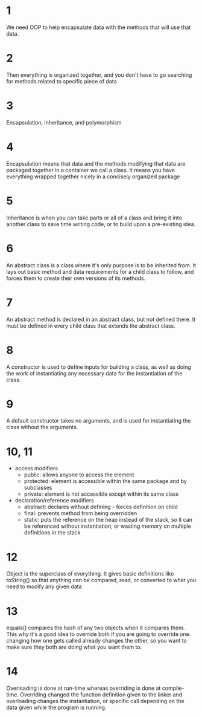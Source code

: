 # 1
We need OOP to help encapsulate data with the methods that will use that data. 

# 2
Then everything is organized together, and you don't have to go searching for
methods related to specific piece of data

# 3
Encapsulation, inheritance, and polymorphism

# 4
Encapsulation means that data and the methods modifying that data are packaged
together in a container we call a class. It means you have everything wrapped
together nicely in a concisely organized package

# 5
Inheritance is when you can take parts or all of a class and bring it into another
class to save time writing code, or to build upon a pre-existing idea.

# 6
An abstract class is a class where it's only purpose is to be inherited from.
It lays out basic method and data requirements for a child class to follow,
and forces them to create their own versions of its methods.

# 7
An abstract method is declared in an abstract class, but not defined there.
It must be defined in every child class that extends the abstract class.

# 8
A constructor is used to define inputs for building a class, as well as doing
the work of instantiating any necessary data for the instantiation of the class.

# 9
A default constructor takes no arguments, and is used for instantiating the class
without the arguments.

# 10, 11
- access modifiers
  - public: allows anyone to access the element
  - protected: element is accessible within the same package and by subclasses
  - private: element is not accessible except within its same class
- declaration/reference modifiers
  - abstract: declares without defining - forces definition on child
  - final: prevents method from being overridden
  - static: puts the reference on the heap instead of the stack, so it can be referenced 
  without instantiation, or wasting memory on multiple definitions in the stack

# 12
Object is the superclass of everything. It gives basic definitions like toString()
so that anything can be compared, read, or converted to what you need to modify any given data

# 13
equals() compares the hash of any two objects when it compares them. This why it's a good
idea to override both if you are going to override one. changing how one gets called already
changes the other, so you want to make sure they both are doing what you want them to.

# 14
Overloading is done at run-time whereas overriding is done at compile-time. Overriding changed the
function definition given to the linker and overloading changes the instantiation, or specific call
depending on the data given while the program is running.